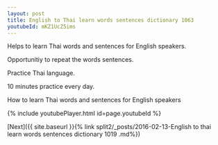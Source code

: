 ```yaml
---
layout: post
title: English to Thai learn words sentences dictionary 1063 
youtubeId: mKZ1UcZ5ims
---
```

 
 
Helps to learn Thai words and sentences for English speakers.

Opportunitiy to repeat the words sentences. 

Practice Thai language. 
 
10 minutes practice every day. 
 
How to learn Thai words and sentences for English speakers 
 
{% include youtubePlayer.html id=page.youtubeId %}
 
 
[Next]({{ site.baseurl }}{% link  split2/_posts/2016-02-13-English to thai learn words sentences dictionary 1019 .md%})
 
